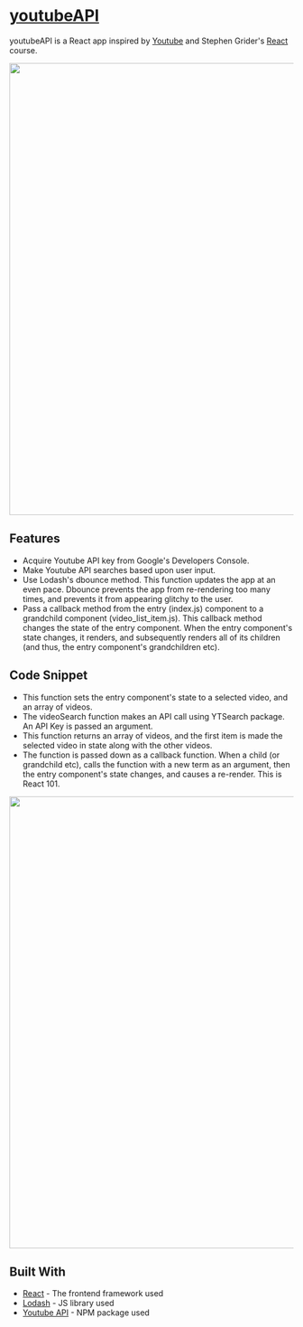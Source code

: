 # [youtubeAPI](https://marquez93.github.io/youtubeAPI/)

youtubeAPI is a React app inspired by [Youtube](https://www.youtube.com/) and Stephen Grider's [React](https://www.udemy.com/react-redux/) course.

<p align="center"><img src="https://i.imgur.com/qYMCdyN.png" width="800px" /></p>

## Features

* Acquire Youtube API key from Google's Developers Console.
* Make Youtube API searches based upon user input.
* Use Lodash's dbounce method. This function updates the app at an even pace. Dbounce prevents the app from re-rendering too many times, and prevents it from appearing glitchy to the user.
* Pass a callback method from the entry (index.js) component to a grandchild component (video_list_item.js). This callback method changes the state of the entry component. When the entry component's state changes, it renders, and subsequently renders all of its children (and thus, the entry component's grandchildren etc).

## Code Snippet
* This function sets the entry component's state to a selected video, and an array of videos.
* The videoSearch function makes an API call using YTSearch package. An API Key is passed an argument.
* This function returns an array of videos, and the first item is made the selected video in state along with the other videos.
* The function is passed down as a callback function. When a child (or grandchild etc), calls the function with a new term as an argument, then the entry component's state changes, and causes a re-render. This is React 101.

<p align="center"><img src="https://i.imgur.com/a9rZPc4.png" width="800px" /></p>

## Built With

* [React](https://reactjs.org/docs/getting-started.html) - The frontend framework used
* [Lodash](https://lodash.com/) - JS library used
* [Youtube API](https://www.npmjs.com/package/youtube-api-search) - NPM package used
